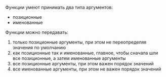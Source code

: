Функции умеют принимать два типа аргументов:
- позиционные
- именованные

Функции можно передавать:
1. только позиционные аргументы, при этом не переопределяя значения по умолчанию
1. как позиционные так и именованные, главное, чтобы сначала шли все позиционные, а затем именованные аргументы
1. все позиционные аргументы, при этом важен порядок значений
1. все именованные аргументы, при этом не важен порядок значений
